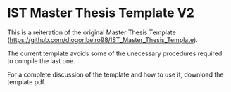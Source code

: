 # IST Master Thesis Template V2

This is a reiteration of the original Master Thesis Template (https://github.com/diogoribeiro98/IST_Master_Thesis_Template).

The current template avoids some of the unecessary procedures required to compile the last one.

For a complete discussion of the template and how to use it, download the template pdf.

